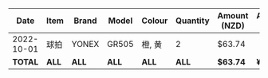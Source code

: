 | Date       | Item    | Brand   | Model   | Colour  | Quantity | Amount (NZD) | Amount (CNY) |
| ---------- | ------- | ------- | ------- | ------- | -------- | ------------ | ------------ |
| 2022-10-01 | 球拍    | YONEX   | GR505   | 橙, 黄  | 2        | $63.74       |              |
| **TOTAL**  | **ALL** | **ALL** | **ALL** | **ALL** | **ALL**  | **$63.74**   | **¥0.00**    |